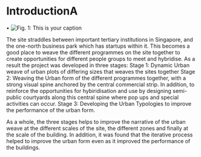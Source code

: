 # IntroductionA


•	![Fig. 1: This is your caption](imgs/1.jpg)

The site straddles between important tertiary institutions in Singapore, and the one-north business park which has startups within it. This becomes a good place to weave the different programmes on the site together to create opportunities for different people groups to meet and hybridise. As a result the project was developed in three stages:
Stage 1: Dynamic Urban weave of urban plots of differing sizes that weaves the sites together
Stage 2: Weaving the Urban form of the different programmes together, with a strong visual spine anchored by the central commercial strip. In addition, to reinforce the opportunities for hybiridisation and use by designing semi-public courtyards along this central spine where pop ups and special activities can occur.
Stage 3: Developing the Urban Typologies to improve the performance of the urban form.

As a whole, the three stages helps to improve the narrative of the urban weave at the different scales of the site, the different zones and finally at the scale of the building. In addition, it was found that the iterative process helped to improve the urban form even as it improved the performance of the buildings.
